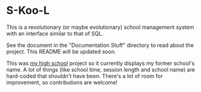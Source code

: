 # S-Koo-L
This is a revolutionary (or maybe evolutionary) school management system with an interface similar to that of SQL.

See the document in the "Documentation Stuff" directory to read about the project. This README will be updated soon.

This was [my high school](http://www.adityabirlaschools.com/KESROL/aboutus.html) project so it currently displays my former
school's name. A lot of things (like school time, session length and school name) are hard-coded that shouldn't have been.
There's a lot of room for improvement, so contributions are welcome!
